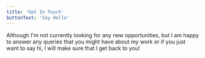 ```yaml
---
title: 'Get In Touch'
buttonText: 'Say Hello'
---
```


Although I'm not currently looking for any new opportunities, but I am happy to answer any queries that you might have about my work or if you just want to say hi, I will make sure that I get back to you!
